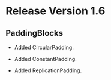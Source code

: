 # Release Version 1.6

## PaddingBlocks

* Added CircularPadding.

* Added ConstantPadding.

* Added ReplicationPadding.